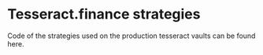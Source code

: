 # Tesseract.finance strategies

Code of the strategies used on the
production tesseract vaults can be found here.
